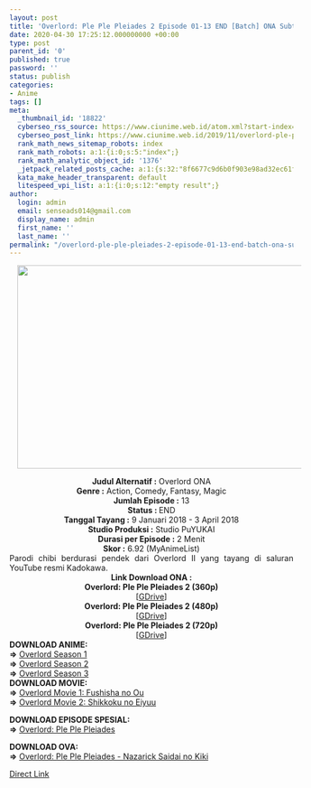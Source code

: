 ```yaml
---
layout: post
title: 'Overlord: Ple Ple Pleiades 2 Episode 01-13 END [Batch] ONA Subtitle Indonesia'
date: 2020-04-30 17:25:12.000000000 +00:00
type: post
parent_id: '0'
published: true
password: ''
status: publish
categories:
- Anime
tags: []
meta:
  _thumbnail_id: '18822'
  cyberseo_rss_source: https://www.ciunime.web.id/atom.xml?start-index=1951&max-results=150
  cyberseo_post_link: https://www.ciunime.web.id/2019/11/overlord-ple-ple-pleiades-2-episode-01.html
  rank_math_news_sitemap_robots: index
  rank_math_robots: a:1:{i:0;s:5:"index";}
  rank_math_analytic_object_id: '1376'
  _jetpack_related_posts_cache: a:1:{s:32:"8f6677c9d6b0f903e98ad32ec61f8deb";a:2:{s:7:"expires";i:1653328908;s:7:"payload";a:0:{}}}
  kata_make_header_transparent: default
  litespeed_vpi_list: a:1:{i:0;s:12:"empty result";}
author:
  login: admin
  email: senseads014@gmail.com
  display_name: admin
  first_name: ''
  last_name: ''
permalink: "/overlord-ple-ple-pleiades-2-episode-01-13-end-batch-ona-subtitle-indonesia/"
---
```

<div class="separator" style="clear: both; text-align: center;"><a href="https://1.bp.blogspot.com/-6B4XxhnzcLQ/XckDWqhgjoI/AAAAAAAAdl4/TidYdR9uVKswKY0Ncpqd5i1cTAG0Xs4dgCLcBGAsYHQ/s1600/Overlord%2B-%2BPle%2BPle%2BPleiades%2B2%2BSpesial.jpg" imageanchor="1" style="margin-left: 1em; margin-right: 1em;"><img border="0" data-original-height="720" data-original-width="1280" height="360" src="{{ site.baseurl }}/assets/2020/04/Overlord%2B-%2BPle%2BPle%2BPleiades%2B2%2BSpesial.jpg" width="640" /></a></div>
<p>
<div style="text-align: center;"><b>Judul Alternatif :</b>&nbsp;Overlord ONA</div>
<div style="text-align: center;"><b>Genre :</b>&nbsp;<b></b>Action, Comedy, Fantasy, Magic</div>
<div style="text-align: center;"><b>Jumlah Episode :</b>&nbsp;13<br /><b>Status :&nbsp;</b>END<br /><b>Tanggal Tayang :</b>&nbsp;9 Januari 2018 - 3 April 2018<br /><b>Studio Produksi :</b>&nbsp;<b></b>Studio PuYUKAI<br /><b>Durasi per Episode :</b>&nbsp;2 Menit</div>
<div style="text-align: center;"><b>Skor :</b>&nbsp;6.92 (MyAnimeList)</div>
<div style="text-align: center;"></div>
<div style="text-align: justify;">Parodi chibi berdurasi pendek dari Overlord II yang tayang di saluran YouTube resmi Kadokawa.</div>
<div style="text-align: justify;"></div>
<div style="text-align: justify;"></div>
<div style="text-align: center;"><b>Link Download ONA&nbsp;:</b></div>
<div style="text-align: center;">
<div style="text-align: center;"><b>Overlord: Ple Ple Pleiades 2&nbsp;(360p)</b></div>
</div>
<div style="text-align: center;">[<a href="https://drive.google.com/uc?export=download&amp;id=17DKIOKYyQClHZR5Y6N7-gqXgsxeudWK5" target="_blank" rel="noopener">GDrive</a>]</div>
<div style="text-align: center;"></div>
<div style="text-align: center;"><b>Overlord: Ple Ple Pleiades 2&nbsp;(480p)</b><br />[<a href="https://drive.google.com/uc?export=download&amp;id=1QRSt3XwlVzOPV8Wq6xCuXMF_BG8kNY53" target="_blank" rel="noopener">GDrive</a>]</div>
<div style="text-align: center;"><b>Overlord: Ple Ple Pleiades 2&nbsp;(720p)</b><br />[<a href="https://drive.google.com/uc?export=download&amp;id=1uqaNrq1dhX17IkjJtEVORAoPbVVcA9SO" target="_blank" rel="noopener">GDrive</a>]
<div style="text-align: left;"></div>
<div style="text-align: center;">
<div style="text-align: justify;">
<div style="text-align: justify;"><b>DOWNLOAD ANIME:</b></div>
<div style="text-align: justify;">
<div style="text-align: justify;"><b>=&gt;</b>&nbsp;<a href="https://www.ciunime.web.id/2018/09/overlord-season-1-episode-01-13-end.html" target="_blank" rel="noopener">Overlord Season 1</a></div>
<div style="text-align: justify;"><b>=&gt;</b>&nbsp;<a href="https://www.ciunime.web.id/2018/09/overlord-season-2-episode-01-13-end.html" target="_blank" rel="noopener">Overlord Season 2</a></div>
<div style="text-align: justify;"><b>=&gt;</b>&nbsp;<a href="https://www.ciunime.web.id/2018/11/overlord-season-3-episode-01-13-end.html" target="_blank" rel="noopener">Overlord Season 3</a></div>
</div>
<div style="text-align: justify;"></div>
<div style="text-align: justify;"></div>
<div style="text-align: justify;"><b>DOWNLOAD MOVIE:</b></div>
<div style="text-align: justify;"><b>=&gt;</b>&nbsp;<a href="https://www.ciunime.web.id/2019/01/overlord-movie-1-fushisha-no-ou-movie.html" target="_blank" rel="noopener">Overlord Movie 1: Fushisha no Ou</a><br /><b>=&gt;</b>&nbsp;<a href="https://www.ciunime.web.id/2019/01/overlord-movie-2-shikkoku-no-eiyuu.html" target="_blank" rel="noopener">Overlord Movie 2: Shikkoku no Eiyuu</a></p>
</div>
</div>
</div>
<div style="text-align: justify;">
<div style="text-align: justify;">
<div style="text-align: justify;">
<div style="text-align: justify;"><b>DOWNLOAD EPISODE SPESIAL:</b></div>
<div style="text-align: justify;"><b>=&gt;</b>&nbsp;<a href="https://www.ciunime.web.id/2019/11/overlord-ple-ple-pleiades-episode-01-08.html" target="_blank" rel="noopener">Overlord: Ple Ple Pleiades</a></p>
</div>
</div>
<div style="text-align: justify;">
<div style="text-align: justify;"><b>DOWNLOAD OVA:</b></div>
<div style="text-align: justify;"><b>=&gt;</b>&nbsp;<a href="https://www.ciunime.web.id/2019/11/overlord-ple-ple-pleiades-nazarick.html" target="_blank" rel="noopener">Overlord: Ple Ple Pleiades - Nazarick Saidai no Kiki</a></p>
</div>
</div>
</div>
</div>
</div>
<link rel="stylesheet" href="https://cdnjs.cloudflare.com/ajax/libs/font-awesome/4.7.0/css/font-awesome.min.css" />
<div class="divbtn"> <a href="https://handymansurrender.com/fihup8buzv?key=94550f7ce39444073321dde3b8782f97" class="btn"><i class="fa fa-download"></i> Direct Link</a> </div>
